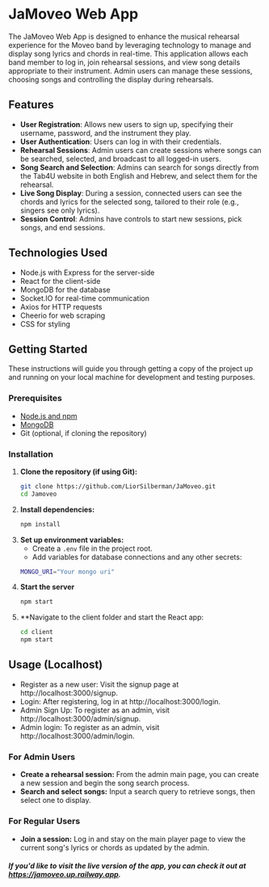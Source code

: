 # JaMoveo Web App

The JaMoveo Web App is designed to enhance the musical rehearsal experience for the Moveo band by leveraging technology to manage and display song lyrics and chords in real-time. This application allows each band member to log in, join rehearsal sessions, and view song details appropriate to their instrument. Admin users can manage these sessions, choosing songs and controlling the display during rehearsals.


## Features

- **User Registration**: Allows new users to sign up, specifying their username, password, and the instrument they play.
- **User Authentication**: Users can log in with their credentials.
- **Rehearsal Sessions**: Admin users can create sessions where songs can be searched, selected, and broadcast to all logged-in users.
- **Song Search and Selection**:  Admins can search for songs directly from the Tab4U website in both English and Hebrew, and select them for the rehearsal.
- **Live Song Display**: During a session, connected users can see the chords and lyrics for the selected song, tailored to their role (e.g., singers see only lyrics).
- **Session Control**: Admins have controls to start new sessions, pick songs, and end sessions.


## Technologies Used

- Node.js with Express for the server-side
- React for the client-side
- MongoDB for the database
- Socket.IO for real-time communication
- Axios for HTTP requests
- Cheerio for web scraping
- CSS for styling


## Getting Started

These instructions will guide you through getting a copy of the project up and running on your local machine for development and testing purposes.


### Prerequisites

- [Node.js and npm](https://nodejs.org/en/download/)
- [MongoDB](https://www.mongodb.com/try/download/community)
- Git (optional, if cloning the repository)


### Installation

1. **Clone the repository (if using Git):**
   ```bash
   git clone https://github.com/LiorSilberman/JaMoveo.git
   cd Jamoveo
   ```
2. **Install dependencies:**
    ```bash
    npm install
    ```
3. **Set up environment variables:**
    - Create a `.env` file in the project root.
    - Add variables for database connections and any other secrets:
    ```bash
    MONGO_URI="Your mongo uri"
    ```
4. **Start the server**
    ```bash
    npm start
    ```
5. **Navigate to the client folder and start the React app:
    ```bash
    cd client
    npm start
    ```

## Usage (Localhost)
- Register as a new user: Visit the signup page at http://localhost:3000/signup.
- Login: After registering, log in at http://localhost:3000/login.
- Admin Sign Up: To register as an admin, visit http://localhost:3000/admin/signup.
- Admin login: To register as an admin, visit http://localhost:3000/admin/login.


### For Admin Users
- **Create a rehearsal session:** From the admin main page, you can create a new session and begin the song search process.
- **Search and select songs:** Input a search query to retrieve songs, then select one to display.

### For Regular Users
- **Join a session:** Log in and stay on the main player page to view the current song's lyrics or chords as updated by the admin.


##### If you'd like to visit the live version of the app, you can check it out at https://jamoveo.up.railway.app.